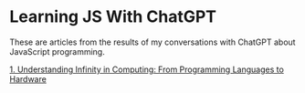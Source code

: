 # Learning JS With ChatGPT

These are articles from the results of my conversations with ChatGPT about JavaScript programming.

[1. Understanding Infinity in Computing: From Programming Languages to Hardware](https://github.com/junwatu/learning-js-with-chatgpt/blob/main/01.Understanding_Infinity_In_Computing_From_Languages_To_Hardware.md)

